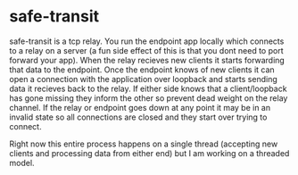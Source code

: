 # safe-transit

safe-transit is a tcp relay. You run the endpoint app locally which connects to a relay on a server (a fun side effect of this is that you dont need to port forward your app).
When the relay recieves new clients it starts forwarding that data to the endpoint. Once the endpoint knows of new clients it can open a connection with the application over loopback and starts sending data it recieves back to the relay.
If either side knows that a client/loopback has gone missing they inform the other so prevent dead weight on the relay channel. 
If the relay or endpoint goes down at any point it may be in an invalid state so all connections are closed and they start over trying to connect. 

Right now this entire process happens on a single thread (accepting new clients and processing data from either end) but I am working on a threaded model.

# 